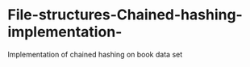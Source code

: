 # File-structures-Chained-hashing-implementation-
Implementation of chained hashing on book data set
